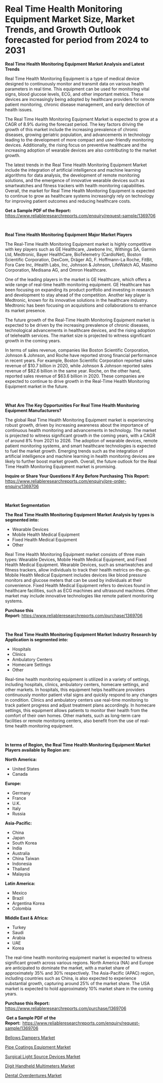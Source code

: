 <p><h1>Real Time Health Monitoring Equipment Market Size, Market Trends, and Growth Outlook forecasted for period from 2024 to 2031</h1></p><p><strong>Real Time Health Monitoring Equipment Market Analysis and Latest Trends</strong></p>
<p><p>Real Time Health Monitoring Equipment is a type of medical device designed to continuously monitor and transmit data on various health parameters in real time. This equipment can be used for monitoring vital signs, blood glucose levels, ECG, and other important metrics. These devices are increasingly being adopted by healthcare providers for remote patient monitoring, chronic disease management, and early detection of health issues.</p><p>The Real Time Health Monitoring Equipment Market is expected to grow at a CAGR of 8.9% during the forecast period. The key factors driving the growth of this market include the increasing prevalence of chronic diseases, growing geriatric population, and advancements in technology leading to the development of more compact and user-friendly monitoring devices. Additionally, the rising focus on preventive healthcare and the increasing adoption of wearable devices are also contributing to the market growth.</p><p>The latest trends in the Real Time Health Monitoring Equipment Market include the integration of artificial intelligence and machine learning algorithms for data analysis, the development of remote monitoring solutions, and the emergence of innovative wearable devices such as smartwatches and fitness trackers with health monitoring capabilities. Overall, the market for Real Time Health Monitoring Equipment is expected to continue to grow as healthcare systems increasingly rely on technology for improving patient outcomes and reducing healthcare costs.</p></p>
<p><strong>Get a Sample PDF of the Report:&nbsp;</strong> <a href="https://www.reliableresearchreports.com/enquiry/request-sample/1369706">https://www.reliableresearchreports.com/enquiry/request-sample/1369706</a></p>
<p>&nbsp;</p>
<p><strong>Real Time Health Monitoring Equipment Major Market Players</strong></p>
<p><p>The Real-Time Health Monitoring Equipment market is highly competitive with key players such as GE Healthcare, Jawbone Inc, Withings SA, Garmin Ltd, Medtronic, Bayer HealthCare, BioTelemetry (CardioNet), Boston Scientific Corporation, DexCom, Dräger AG, F. Hoffmann-La Roche, FitBit, Fora Care Inc, iHealth Labs, Inc, Johnson & Johnson, LifeWatch AG, Masimo Corporation, Medisana AG, and Omron Healthcare.</p><p>One of the leading players in the market is GE Healthcare, which offers a wide range of real-time health monitoring equipment. GE Healthcare has been focusing on expanding its product portfolio and investing in research and development to stay ahead of the competition. Another key player is Medtronic, known for its innovative solutions in the healthcare industry. Medtronic has been focusing on acquisitions and collaborations to enhance its market presence.</p><p>The future growth of the Real-Time Health Monitoring Equipment market is expected to be driven by the increasing prevalence of chronic diseases, technological advancements in healthcare devices, and the rising adoption of telehealth services. The market size is projected to witness significant growth in the coming years.</p><p>In terms of sales revenue, companies like Boston Scientific Corporation, Johnson & Johnson, and Roche have reported strong financial performance in recent years. For example, Boston Scientific Corporation reported sales revenue of $10.7 billion in 2020, while Johnson & Johnson reported sales revenue of $82.6 billion in the same year. Roche, on the other hand, reported sales revenue of $63.6 billion in 2020. These companies are expected to continue to drive growth in the Real-Time Health Monitoring Equipment market in the future.</p></p>
<p>&nbsp;</p>
<p><strong>What Are The Key Opportunities For Real Time Health Monitoring Equipment Manufacturers?</strong></p>
<p><p>The global Real Time Health Monitoring Equipment market is experiencing robust growth, driven by increasing awareness about the importance of continuous health monitoring and advancements in technology. The market is projected to witness significant growth in the coming years, with a CAGR of around 8% from 2021 to 2026. The adoption of wearable devices, remote patient monitoring systems, and smart healthcare technologies is expected to fuel the market growth. Emerging trends such as the integration of artificial intelligence and machine learning in health monitoring devices are likely to further boost market growth. Overall, the future outlook for the Real Time Health Monitoring Equipment market is promising.</p></p>
<p><strong>Inquire or Share Your Questions If Any Before Purchasing This Report:</strong> <a href="https://www.reliableresearchreports.com/enquiry/pre-order-enquiry/1369706">https://www.reliableresearchreports.com/enquiry/pre-order-enquiry/1369706</a></p>
<p>&nbsp;</p>
<p><strong>Market Segmentation</strong></p>
<p><strong>The Real Time Health Monitoring Equipment Market Analysis by types is segmented into:</strong></p>
<p><ul><li>Wearable Devices</li><li>Mobile Health Medical Equipment</li><li>Fixed Health Medical Equipment</li><li>Other</li></ul></p>
<p><p>Real Time Health Monitoring Equipment market consists of three main types: Wearable Devices, Mobile Health Medical Equipment, and Fixed Health Medical Equipment. Wearable Devices, such as smartwatches and fitness trackers, allow individuals to track their health metrics on-the-go. Mobile Health Medical Equipment includes devices like blood pressure monitors and glucose meters that can be used by individuals at their convenience. Fixed Health Medical Equipment refers to devices found in healthcare facilities, such as ECG machines and ultrasound machines. Other market may include innovative technologies like remote patient monitoring systems.</p></p>
<p><strong>Purchase this Report:&nbsp;</strong><a href="https://www.reliableresearchreports.com/purchase/1369706">https://www.reliableresearchreports.com/purchase/1369706</a></p>
<p>&nbsp;</p>
<p><strong>The Real Time Health Monitoring Equipment Market Industry Research by Application is segmented into:</strong></p>
<p><ul><li>Hospitals</li><li>Clinics</li><li>Ambulatory Centers</li><li>Homecare Settings</li><li>Other</li></ul></p>
<p><p>Real-time health monitoring equipment is utilized in a variety of settings, including hospitals, clinics, ambulatory centers, homecare settings, and other markets. In hospitals, this equipment helps healthcare providers continuously monitor patient vital signs and quickly respond to any changes in condition. Clinics and ambulatory centers use real-time monitoring to track patient progress and adjust treatment plans accordingly. In homecare settings, this equipment allows patients to monitor their health from the comfort of their own homes. Other markets, such as long-term care facilities or remote monitoring centers, also benefit from the use of real-time health monitoring equipment.</p></p>
<p>&nbsp;</p>
<p><strong>In terms of Region, the Real Time Health Monitoring Equipment Market Players available by Region are:</strong></p>
<p>
    <p> <strong> North America: </strong>
        <ul>
            <li>United States</li>
            <li>Canada</li>
        </ul>
        </p> 
    <p> <strong> Europe: </strong>
        <ul>
            <li>Germany</li>
            <li>France</li>
            <li>U.K.</li>
            <li>Italy</li>
            <li>Russia</li>
        </ul>
        </p> 
    <p> <strong> Asia-Pacific: </strong>
        <ul>
            <li>China</li>
            <li>Japan</li>
            <li>South Korea</li>
            <li>India</li>
            <li>Australia</li>
            <li>China Taiwan</li>
            <li>Indonesia</li>
            <li>Thailand</li>
            <li>Malaysia</li>
        </ul>
        </p> 
    <p> <strong> Latin America: </strong>
        <ul>
            <li>Mexico</li>
            <li>Brazil</li>
            <li>Argentina Korea</li>
            <li>Colombia</li>
        </ul>
        </p> 
    <p> <strong> Middle East & Africa: </strong>
        <ul>
            <li>Turkey</li>
            <li>Saudi</li>
            <li>Arabia</li>
            <li>UAE</li>
            <li>Korea</li>
        </ul>
    </p>
    </p>
<p><p>The real-time health monitoring equipment market is expected to witness significant growth across various regions. North America (NA) and Europe are anticipated to dominate the market, with a market share of approximately 35% and 30% respectively. The Asia-Pacific (APAC) region, including countries such as China, is also expected to experience substantial growth, capturing around 25% of the market share. The USA market is expected to hold approximately 10% market share in the coming years.</p></p>
<p><strong>Purchase this Report: </strong><a href="https://www.reliableresearchreports.com/purchase/1369706">https://www.reliableresearchreports.com/purchase/1369706</a></p>
<p>&nbsp;<strong>Get a Sample PDF of the Report:&nbsp;&nbsp;</strong><a href="https://www.reliableresearchreports.com/enquiry/request-sample/1369706">https://www.reliableresearchreports.com/enquiry/request-sample/1369706</a></p>
<p><strong></strong></p>
<p><p><a href="https://medium.com/@williefields75r/analyzing-bellows-dampers-market-global-industry-perspective-and-forecast-2024-to-2031-999f3796d44a">Bellows Dampers Market</a></p><p><a href="https://medium.com/@cordiehyatt/decoding-pipe-coatings-equipment-market-metrics-market-share-trends-and-growth-patterns-76498636e4e3">Pipe Coatings Equipment Market</a></p><p><a href="https://github.com/rahu1505/Market-Research-Report-List-2/blob/main/surgical-light-source-devices-market.md">Surgical Light Source Devices Market</a></p><p><a href="https://medium.com/@cordiehyatt/digit-handheld-multimeters-market-size-market-outlook-and-market-forecast-2024-to-2031-961a69e4fbb9">Digit Handheld Multimeters Market</a></p><p><a href="https://github.com/AKSHATREPORTPRIME/Market-Research-Report-List-3/blob/main/dental-overdentures-market.md">Dental Overdentures Market</a></p></p>